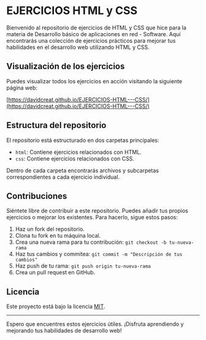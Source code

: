 # EJERCICIOS HTML y CSS

Bienvenido al repositorio de ejercicios de HTML y CSS que hice para la materia de Desarrollo básico de aplicaciones en red - Software. Aquí encontrarás una colección de ejercicios prácticos para mejorar tus habilidades en el desarrollo web utilizando HTML y CSS.

## Visualización de los ejercicios

Puedes visualizar todos los ejercicios en acción visitando la siguiente página web:

[https://davidcreat.github.io/EJERCICIOS-HTML---CSS/](https://davidcreat.github.io/EJERCICIOS-HTML---CSS/)

## Estructura del repositorio

El repositorio está estructurado en dos carpetas principales:

- `html`: Contiene ejercicios relacionados con HTML.
- `css`: Contiene ejercicios relacionados con CSS.

Dentro de cada carpeta encontrarás archivos y subcarpetas correspondientes a cada ejercicio individual.

## Contribuciones

Siéntete libre de contribuir a este repositorio. Puedes añadir tus propios ejercicios o mejorar los existentes. Para hacerlo, sigue estos pasos:

1. Haz un fork del repositorio.
2. Clona tu fork en tu máquina local.
3. Crea una nueva rama para tu contribución: `git checkout -b tu-nueva-rama`
4. Haz tus cambios y commitea: `git commit -m "Descripción de tus cambios"`
5. Haz push de tu rama: `git push origin tu-nueva-rama`
6. Crea un pull request en GitHub.

## Licencia

Este proyecto está bajo la licencia [MIT](LICENSE).

---

Espero que encuentres estos ejercicios útiles. ¡Disfruta aprendiendo y mejorando tus habilidades de desarrollo web!
